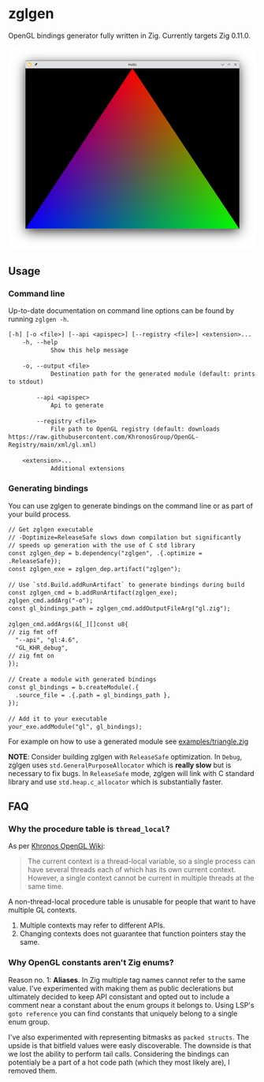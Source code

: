 # zglgen

OpenGL bindings generator fully written in Zig. Currently targets Zig 0.11.0.

![hello world triangle](./examples/triangle.png)

## Usage

### Command line

Up-to-date documentation on command line options can be found by running `zglgen -h`.

```
[-h] [-o <file>] [--api <apispec>] [--registry <file>] <extension>...
    -h, --help
            Show this help message

    -o, --output <file>
            Destination path for the generated module (default: prints to stdout)

        --api <apispec>
            Api to generate

        --registry <file>
            File path to OpenGL registry (default: downloads https://raw.githubusercontent.com/KhronosGroup/OpenGL-Registry/main/xml/gl.xml)

    <extension>...
            Additional extensions
```

### Generating bindings

You can use zglgen to generate bindings on the command line or as part of your build process.

```zig
// Get zglgen executable
// -Doptimize=ReleaseSafe slows down compilation but significantly
// speeds up generation with the use of C std library
const zglgen_dep = b.dependency("zglgen", .{.optimize = .ReleaseSafe});
const zglgen_exe = zglgen_dep.artifact("zglgen");

// Use `std.Build.addRunArtifact` to generate bindings during build
const zglgen_cmd = b.addRunArtifact(zglgen_exe);
zglgen_cmd.addArg("-o");
const gl_bindings_path = zglgen_cmd.addOutputFileArg("gl.zig");

zglgen_cmd.addArgs(&[_][]const u8{
// zig fmt off
  "--api", "gl:4.6",
  "GL_KHR_debug",
// zig fmt on
});

// Create a module with generated bindings
const gl_bindings = b.createModule(.{
  .source_file = .{.path = gl_bindings_path },
});

// Add it to your executable
your_exe.addModule("gl", gl_bindings);
```

For example on how to use a generated module see [examples/triangle.zig](./examples/triangle.zig)

**NOTE**: Consider building zglgen with `ReleaseSafe` optimization.
In `Debug`, zglgen uses `std.GeneralPurposeAllocator` which is **really slow** but is necessary to fix bugs.
In `ReleaseSafe` mode, zglgen will link with C standard library and use `std.heap.c_allocator` which is substantially faster.

## FAQ

### Why the procedure table is `thread_local`?

As per [Khronos OpenGL Wiki](https://www.khronos.org/opengl/wiki/OpenGL_Context):

> The current context is a thread-local variable, so a single process can have several threads
> each of which has its own current context. However, a single context cannot be current in
> multiple threads at the same time. 

A non-thread-local procedure table is unusable for people that want to have multiple GL contexts.

1. Multiple contexts may refer to different APIs.
2. Changing contexts does not guarantee that function pointers stay the same.

### Why OpenGL constants aren't Zig enums?

Reason no. 1: **Aliases**. In Zig multiple tag names cannot refer to the same value.
I've experimented with making them as public declerations but ultimately decided to keep API consistant
and opted out to include a comment near a constant about the enum groups it belongs to.
Using LSP's `goto reference` you can find constants that uniquely belong to a single enum group.

I've also experimented with representing bitmasks as `packed structs`.
The upside is that bitfield values were easly discoverable.
The downside is that we lost the ability to perform tail calls.
Considering the bindings can potentialy be a part of a hot code path (which they most likely are), I removed them.
